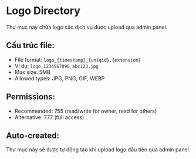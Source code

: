 # Logo Directory

Thư mục này chứa logo các dịch vụ được upload qua admin panel.

## Cấu trúc file:
- File format: `logo_{timestamp}_{uniqid}.{extension}`
- Ví dụ: `logo_1234567890_abc123.jpg`
- Max size: 5MB
- Allowed types: JPG, PNG, GIF, WEBP

## Permissions:
- Recommended: 755 (read/write for owner, read for others)
- Alternative: 777 (full access)

## Auto-created:
Thư mục này sẽ được tự động tạo khi upload logo đầu tiên qua admin panel.

